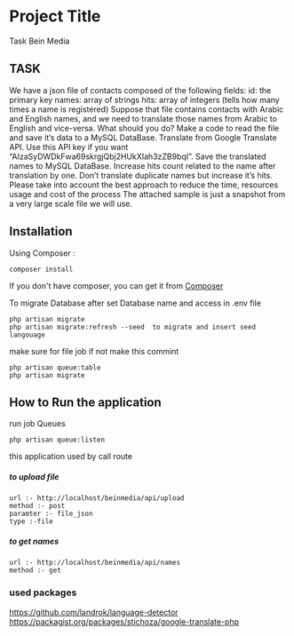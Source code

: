 # Project Title
 Task Bein Media

## TASK
We have a json file of contacts composed of the following fields:
id: the primary key
names: array of strings
hits: array of integers (tells how many times a name is registered)
Suppose that file contains contacts with Arabic and English names, and we need to translate those names from Arabic to English and vice-versa.
What should you do?
Make a code to read the file and save it’s data to a MySQL DataBase.
Translate from Google Translate API.
Use this API key if you want “AIzaSyDWDkFwa69skrgjQbj2HUkXIah3zZB9bqI”.
Save the translated names to MySQL DataBase.
Increase hits count related to the name after translation by one.
Don’t translate duplicate names but increase it’s hits.
Please take into account the best approach to reduce the time, resources usage and cost of the process
The attached sample is just a snapshot from a very large scale file we will use.

## Installation
Using Composer :

```
composer install
```

If you don't have composer, you can get it from [Composer](https://getcomposer.org/)


To migrate Database after set Database name and access in .env file
```
php artisan migrate
php artisan migrate:refresh --seed  to migrate and insert seed langouage

```

make sure for file job if not make this commint
```
php artisan queue:table
php artisan migrate
```


## How to  Run the application
run job Queues
```
php artisan queue:listen
```


this application used by call route 

##### to upload file
```
url :- http://localhost/beinmedia/api/upload
method :- post
paramter :- file_json
type :-file    
```




##### to get names
```
url :- http://localhost/beinmedia/api/names
method :- get  
```




### used packages

https://github.com/landrok/language-detector
https://packagist.org/packages/stichoza/google-translate-php




